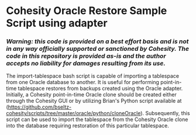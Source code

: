 # Cohesity Oracle Restore Sample Script using adapter

### ***Warning: this code is provided on a best effort basis and is not in any way officially supported or sanctioned by Cohesity. The code in this repository is provided as-is and the author accepts no liability for damages resulting from its use.***

The import-tablespace bash script is capable of importing a tablespace from one Oracle database to another. It is useful for performing point-in-time tablespace restores from backups created using the Oracle adapter. Initially, a Cohesity point-in-time Oracle clone should be created either through the Cohesity GUI or by utilizing Brian's Python script available at (https://github.com/bseltz-cohesity/scripts/tree/master/oracle/python/cloneOracle). Subsequently, this script can be used to import the tablespace from the Cohesity Oracle clone into the database requiring restoration of this particular tablespace.
